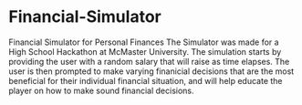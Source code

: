 # Financial-Simulator
Financial Simulator for Personal Finances
The Simulator was made for a High School Hackathon at McMaster University. The simulation starts by providing the user 
with a random salary that will raise as time elapses. The user is then prompted to make varying finanicial decisions that 
are the most beneficial for their individual financial situation, and will help educate the player on how to make sound 
financial decisions. 
